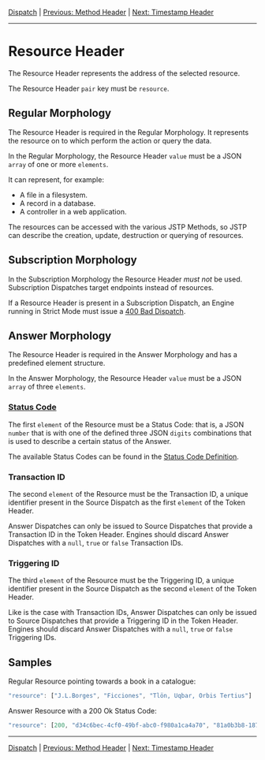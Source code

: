 [Dispatch](index.md) | [Previous: Method Header](method.md) | [Next: Timestamp Header](timestamp.md)

---

Resource Header
===============

The Resource Header represents the address of the selected resource.

The Resource Header `pair` key must be `resource`.

Regular Morphology
------------------

The Resource Header is required in the Regular Morphology. It represents the resource on to which perform the action or query the data.

In the Regular Morphology, the Resource Header `value` must be a JSON `array` of one or more `elements`. 

It can represent, for example:

- A file in a filesystem.
- A record in a database.
- A controller in a web application.

The resources can be accessed with the various JSTP Methods, so JSTP can describe the creation, update, destruction or querying of resources. 

Subscription Morphology
-------------------------------

In the Subscription Morphology the Resource Header _must not_ be used. Subscription Dispatches target endpoints instead of resources.

If a Resource Header is present in a Subscription Dispatch, an Engine running in Strict Mode must issue a [400 Bad Dispatch](status-code.md#400-bad-dispatch).

Answer Morphology
------------------------

The Resource Header is required in the Answer Morphology and has a predefined element structure.

In the Answer Morphology, the Resource Header `value` must be a JSON `array` of three `elements`. 

### [Status Code](status-code.md)

The first `element` of the Resource must be a Status Code: that is, a JSON `number` that is with one of the defined three JSON `digits` combinations that is used to describe a certain status of the Answer.

The available Status Codes can be found in the [Status Code Definition](status-code.md).

### Transaction ID

The second `element` of the Resource must be the Transaction ID, a unique identifier present in the Source Dispatch as the first `element` of the Token Header.

Answer Dispatches can only be issued to Source Dispatches that provide a Transaction ID in the Token Header. Engines should discard Answer Dispatches with a `null`, `true` or `false` Transaction IDs. 

### Triggering ID

The third `element` of the Resource must be the Triggering ID, a unique identifier present in the Source Dispatch as the second `element` of the Token Header.

Like is the case with Transaction IDs, Answer Dispatches can only be issued to Source Dispatches that provide a Triggering ID in the Token Header. Engines should discard Answer Dispatches with a `null`, `true` or `false` Triggering IDs. 

Samples
-------

Regular Resource pointing towards a book in a catalogue:

```javascript
"resource": ["J.L.Borges", "Ficciones", "Tlön, Uqbar, Orbis Tertius"]
```

Answer Resource with a 200 Ok Status Code:

```javascript
"resource": [200, "d34c6bec-4cf0-49bf-abc0-f980a1ca4a70", "81a0b3b8-1875-4e53-b6a8-7a398b6790a3"]
```

---

[Dispatch](index.md) | [Previous: Method Header](method.md) | [Next: Timestamp Header](timestamp.md)
